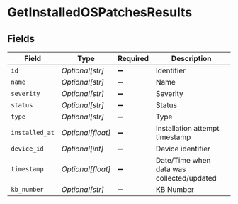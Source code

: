 # GetInstalledOSPatchesResults


## Fields

| Field                                     | Type                                      | Required                                  | Description                               |
| ----------------------------------------- | ----------------------------------------- | ----------------------------------------- | ----------------------------------------- |
| `id`                                      | *Optional[str]*                           | :heavy_minus_sign:                        | Identifier                                |
| `name`                                    | *Optional[str]*                           | :heavy_minus_sign:                        | Name                                      |
| `severity`                                | *Optional[str]*                           | :heavy_minus_sign:                        | Severity                                  |
| `status`                                  | *Optional[str]*                           | :heavy_minus_sign:                        | Status                                    |
| `type`                                    | *Optional[str]*                           | :heavy_minus_sign:                        | Type                                      |
| `installed_at`                            | *Optional[float]*                         | :heavy_minus_sign:                        | Installation attempt timestamp            |
| `device_id`                               | *Optional[int]*                           | :heavy_minus_sign:                        | Device identifier                         |
| `timestamp`                               | *Optional[float]*                         | :heavy_minus_sign:                        | Date/Time when data was collected/updated |
| `kb_number`                               | *Optional[str]*                           | :heavy_minus_sign:                        | KB Number                                 |
